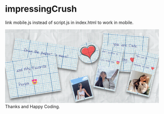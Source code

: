 # impressingCrush
link mobile.js instead of script.js in index.html to work in mobile.



![image alt](https://github.com/amarmanichaudhary/impress_crush/blob/c78533233e660eafef67e41a5df2060e4aa7e23f/Screenshot%202025-02-03%20102939.png)
Thanks and Happy Coding.
